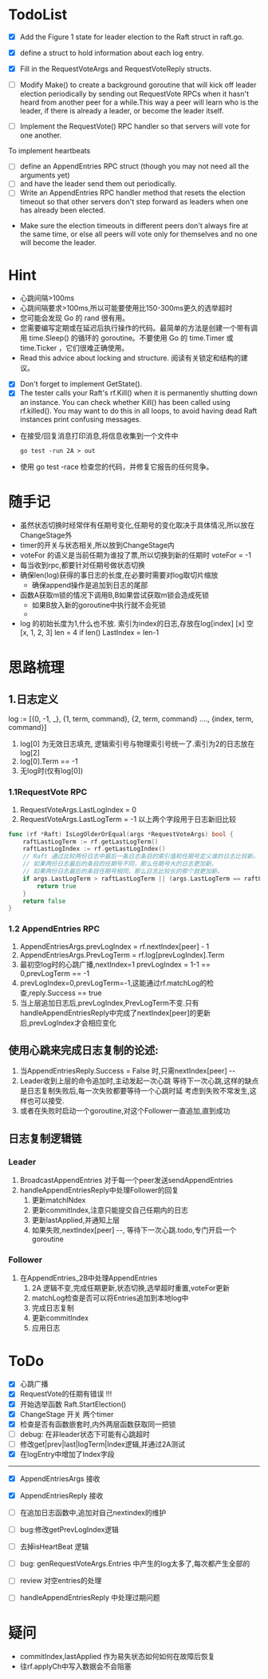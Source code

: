 # TodoList

- [x] Add the Figure 1 state for leader election to the Raft struct in raft.go.
- [x] define a struct to hold information about each log entry.
- [x] Fill in the RequestVoteArgs and RequestVoteReply structs. 

- [ ] Modify Make() to create a background goroutine that will kick off leader election periodically by sending out RequestVote RPCs when it hasn't heard from another peer for a while.This way a peer will learn who is the leader, if there is already a leader, or become the leader itself.
- [ ] Implement the RequestVote() RPC handler so that servers will vote for one another.



To implement heartbeats
- [ ] define an AppendEntries RPC struct (though you may not need all the arguments yet)
- [ ] and have the leader send them out periodically.
- [ ] Write an AppendEntries RPC handler method that resets the election timeout so that other servers don't step forward as leaders when one has already been elected.

- Make sure the election timeouts in different peers don't always fire at the same time,
	or else all peers will vote only for themselves and no one will become the leader.
# Hint
- 心跳间隔>100ms
- 心跳间隔要求>100ms,所以可能要使用比150-300ms更久的选举超时
- 您可能会发现 Go 的 rand 很有用。
- 您需要编写定期或在延迟后执行操作的代码。最简单的方法是创建一个带有调用 time.Sleep() 的循环的 goroutine。不要使用 Go 的 time.Timer 或 time.Ticker ，它们很难正确使用。
- Read this advice about locking and structure.
	阅读有关锁定和结构的建议。
- [x] Don't forget to implement GetState().
- [x] The tester calls your Raft's rf.Kill() when it is permanently shutting down an instance. You can check whether Kill() has been called using rf.killed(). You may want to do this in all loops, to avoid having dead Raft instances print confusing messages.
- 在接受/回复消息打印消息,将信息收集到一个文件中
	```shell
	go test -run 2A > out
	```
- 使用 go test -race 检查您的代码，并修复它报告的任何竞争。


# 随手记
- 虽然状态切换时经常伴有任期号变化,任期号的变化取决于具体情况,所以放在ChangeStage外
- timer的开关与状态相关,所以放到ChangeStage内
- voteFor 的语义是当前任期为谁投了票,所以切换到新的任期时
    voteFor = -1
- 每当收到rpc,都要针对任期号做状态切换
- 确保len(log)获得的事日志的长度,在必要时需要对log取切片缩放
    - 确保append操作是追加到日志的尾部
- 函数A获取m锁的情况下调用B,B如果尝试获取m锁会造成死锁
    - 如果B放入新的goroutine中执行就不会死锁
    - 
- log 的初始长度为1,什么也不放.
	索引为index的日志,存放在log[index]
	[x] 空
	[x, 1, 2, 3] len = 4
	if len()
	LastIndex = len-1

# 思路梳理

## 1.日志定义
log := [{0, -1, _}, {1, term, command}, {2, term, command} ....,  {index, term, command}]
1. log[0] 为无效日志填充, 逻辑索引号与物理索引号统一了.索引为2的日志放在log[2]
2. log[0].Term == -1
3. 无log时(仅有log[0])
### 1.1RequestVote RPC
1. RequestVoteArgs.LastLogIndex = 0
2. RequestVoteArgs.LastLogTerm = -1
以上两个字段用于日志新旧比较
```go
func (rf *Raft) IsLogOlderOrEqual(args *RequestVoteArgs) bool {
	raftLastLogTerm := rf.getLastLogTerm()
	raftLastLogIndex := rf.getLastLogIndex()
	// Raft 通过比较两份日志中最后一条日志条目的索引值和任期号定义谁的日志比较新。
	// 如果两份日志最后的条目的任期号不同，那么任期号大的日志更加新。
	// 如果两份日志最后的条目任期号相同，那么日志比较长的那个就更加新。
	if args.LastLogTerm > raftLastLogTerm || (args.LastLogTerm == raftLastLogTerm && args.LastLogIndex >= raftLastLogIndex) {
		return true
	}
	return false
}
```
### 1.2 AppendEntries RPC
1. AppendEntriesArgs.prevLogIndex = rf.nextIndex[peer] - 1
2. AppendEntriesArgs.PrevLogTerm = rf.log[prevLogIndex].Term
3. 最初空log时的心跳广播,nextIndex=1  prevLogIndex = 1-1 == 0,prevLogTerm == -1
4. prevLogIndex=0,prevLogTerm=-1,这能通过rf.matchLog的检查,reply.Success == true
5. 当上层追加日志后,prevLogIndex,PrevLogTerm不变.只有handleAppendEntriesReply中完成了nextIndex[peer]的更新后,prevLogIndex才会相应变化


## 使用心跳来完成日志复制的论述:
1. 当AppendEntriesReply.Success = False 时,只需nextIndex[peer] --
2. Leader收到上层的命令追加时,主动发起一次心跳
等待下一次心跳,这样的缺点是日志复制失败后,每一次失败都要等待一个心跳时延
考虑到失败不常发生,这样也可以接受.
3. 或者在失败时启动一个goroutine,对这个Follower一直追加,直到成功

## 日志复制逻辑链
### Leader
1. BroadcastAppendEntries 对于每一个peer发送sendAppendEntries
2. handleAppendEntriesReply中处理Follower的回复
    1. 更新matchINdex
    2. 更新commitIndex,注意只能提交自己任期内的日志
    3. 更新lastApplied,并通知上层
    4. 如果失败,nextIndex[peer] --, 等待下一次心跳.todo,专门开启一个goroutine
### Follower
1. 在AppendEntries_2B中处理AppendEntries 
    1. 2A 逻辑不变,完成任期更新,状态切换,选举超时重置,voteFor更新
    2. matchLog检查是否可以将Entries追加到本地log中
    3. 完成日志复制 
    4. 更新commitIndex
    5. 应用日志


# ToDo
- [x] 心跳广播 
- [x] RequestVote的任期有错误 !!!
- [x] 开始选举函数 Raft.StartElection()
- [x] ChangeStage 开关 两个timer
- [x] 检查是否有函数嵌套时,内外两层函数获取同一把锁
- [ ] debug: 在非leader状态下可能有心跳超时
- [ ] 修改get|prev|last|logTerm|Index逻辑,并通过2A测试
- [x] 在logEntry中增加了Index字段
---------------------------------------------------
- [x] AppendEntriesArgs 接收
- [x] AppendEntriesReply 接收
- [ ] 在追加日志函数中,追加对自己nextindex的维护
- [ ] bug:修改getPrevLogIndex逻辑
- [ ] 去掉isHeartBeat 逻辑
- [ ] bug: genRequestVoteArgs.Entries 中产生的log太多了,每次都产生全部的
- [ ] review 对空entries的处理
- [ ] handleAppendEntriesReply 中处理过期问题


# 疑问

-  commitIndex,lastApplied 作为易失状态如何如何在故障后恢复
-  往rf.applyCh中写入数据会不会阻塞







